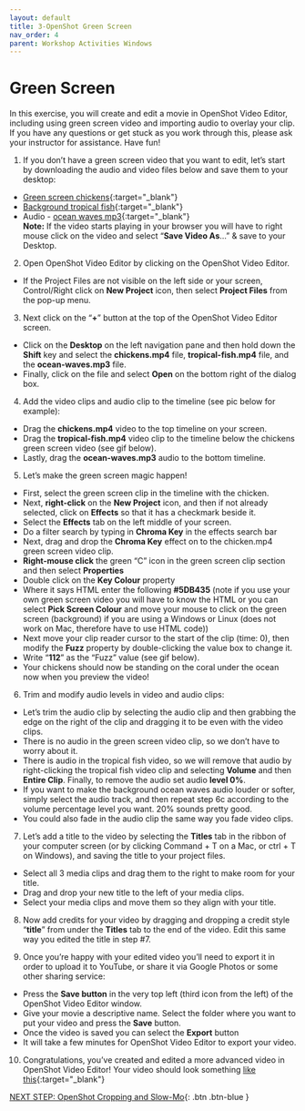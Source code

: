 ```yaml
---
layout: default
title: 3-OpenShot Green Screen
nav_order: 4
parent: Workshop Activities Windows
---
```

# Green Screen
In this exercise, you will create and edit a movie in OpenShot Video Editor, including using green screen video and importing audio to overlay your clip. If you have any questions or get stuck as you work through this, please ask your instructor for assistance.  Have fun!

1. If you don’t have a green screen video that you want to edit, let’s start by downloading the audio and video files below and save them to your desktop: 
- [Green screen chickens](https://bit.ly/34yuUHH){:target="_blank"}
- [Background tropical fish](https://bit.ly/2SvcQey){:target="_blank"}
- Audio - [ocean waves mp3](https://bit.ly/3upBsCA){:target="_blank"}<br>
**Note:** If the video starts playing in your browser you will have to right mouse click on the video and select “**Save Video As**…” & save to your Desktop.

2. Open OpenShot Video Editor by clicking on the OpenShot Video Editor.
- If the Project Files are not visible on the left side or your screen, Control/Right click on **New Project** icon, then select **Project Files** from the pop-up menu. 

3. Next click on the “**+**” button at the top of the OpenShot Video Editor screen. 
- Click on the **Desktop** on the left navigation pane and then hold down the **Shift** key and select the **chickens.mp4** file, **tropical-fish.mp4** file, and the **ocean-waves.mp3** file. 
- Finally, click on the file and select **Open** on the bottom right of the dialog box.

4. Add the video clips and audio clip to the timeline (see pic below for example):
- Drag the **chickens.mp4** video to the top timeline on your screen.
- Drag the **tropical-fish.mp4** video clip to the timeline below the chickens green screen video (see gif below).
- Lastly, drag the **ocean-waves.mp3** audio to the bottom timeline.

5. Let’s make the green screen magic happen!
- First, select the green screen clip in the timeline with the chicken.
- Next, **right-click** on the **New Project** icon, and then if not already selected, click on **Effects** so that it has a checkmark beside it.
- Select the **Effects** tab on the left middle of your screen.
- Do a filter search by typing in **Chroma Key** in the effects search bar
- Next, drag and drop the **Chroma Key** effect on to the chicken.mp4 green screen video clip.
- **Right-mouse click** the green “C” icon in the green screen clip section and then select **Properties**
- Double click on the **Key Colour** property
- Where it says HTML enter the following **#5DB435** (note if you use your own green screen video you will have to know the HTML or you can select **Pick Screen Colour** and move your mouse to click on the green screen (background) if you are using a Windows or Linux (does not work on Mac, therefore have to use HTML code))
- Next move your clip reader cursor to the start of the clip (time: 0), then modify the **Fuzz** property by double-clicking the value box to change it. 
- Write “**112**” as the “Fuzz” value (see gif below). 
- Your chickens should now be standing on the coral under the ocean now when you preview the video!

6. Trim and modify audio levels in video and audio clips:
- Let’s trim the audio clip by selecting the audio clip and then grabbing the edge on the right of the clip and dragging it to be even with the video clips.
- There is no audio in the green screen video clip, so we don’t have to worry about it.
- There is audio in the tropical fish video, so we will remove that audio by right-clicking the tropical fish video clip and selecting **Volume** and then **Entire Clip**. Finally, to remove the audio set audio **level 0%**. 
- If you want to make the background ocean waves audio louder or softer, simply select the audio track, and then repeat step 6c according to the volume percentage level you want. 20% sounds pretty good.
- You could also fade in the audio clip the same way you fade video clips.

7. Let’s add a title to the video by selecting the **Titles** tab in the ribbon of your computer screen (or by clicking Command + T on a Mac, or ctrl + T on Windows), and saving the title to your project files.
- Select all 3 media clips and drag them to the right to make room for your title.
- Drag and drop your new title to the left of your media clips. 
- Select your media clips and move them so they align with your title.

8. Now add credits for your video by dragging and dropping a credit style “**title**” from under the **Titles** tab to the end of the video. Edit this same way you edited the title in step #7.

9. Once you’re happy with your edited video you’ll need to export it in order to upload it to YouTube, or share it via Google Photos or some other sharing service:
- Press the **Save button** in the very top left (third icon from the left) of the OpenShot Video Editor window.  
- Give your movie a descriptive name. Select the folder where you want to put your video and press the **Save** button.
- Once the video is saved you can select the **Export** button
- It will take a few minutes for OpenShot Video Editor to export your video.

10. Congratulations, you’ve created and edited a more advanced video in OpenShot Video Editor! Your video should look something [like this](https://goo.gl/yBjs7k){:target="_blank"}

[NEXT STEP: OpenShot Cropping and Slow-Mo](openshot-cropping-slo-mo.html){: .btn .btn-blue }
